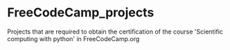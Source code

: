# FreeCodeCamp_projects

Projects that are required to obtain the certification of the course 'Scientific computing with python' in FreeCodeCamp.org
